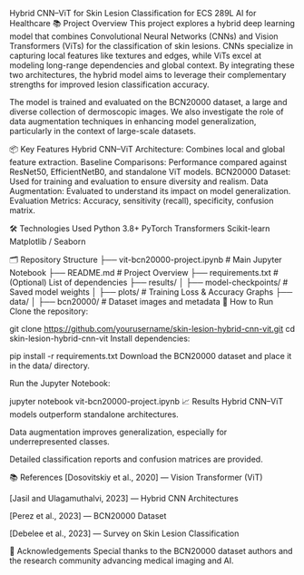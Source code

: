 Hybrid CNN–ViT for Skin Lesion Classification for ECS 289L AI for Healthcare
📚 Project Overview
This project explores a hybrid deep learning model that combines Convolutional Neural Networks (CNNs) and Vision Transformers (ViTs) for the classification of skin lesions. CNNs specialize in capturing local features like textures and edges, while ViTs excel at modeling long-range dependencies and global context. By integrating these two architectures, the hybrid model aims to leverage their complementary strengths for improved lesion classification accuracy.

The model is trained and evaluated on the BCN20000 dataset, a large and diverse collection of dermoscopic images. We also investigate the role of data augmentation techniques in enhancing model generalization, particularly in the context of large-scale datasets.

📦 Key Features
Hybrid CNN–ViT Architecture: Combines local and global feature extraction.
Baseline Comparisons: Performance compared against ResNet50, EfficientNetB0, and standalone ViT models.
BCN20000 Dataset: Used for training and evaluation to ensure diversity and realism.
Data Augmentation: Evaluated to understand its impact on model generalization.
Evaluation Metrics: Accuracy, sensitivity (recall), specificity, confusion matrix.

🛠️ Technologies Used
Python 3.8+
PyTorch
Transformers
Scikit-learn
Matplotlib / Seaborn

🗂️ Repository Structure
├── vit-bcn20000-project.ipynb   # Main Jupyter Notebook
├── README.md                    # Project Overview
├── requirements.txt             # (Optional) List of dependencies
├── results/
│   ├── model-checkpoints/        # Saved model weights
│   ├── plots/                    # Training Loss & Accuracy Graphs
├── data/
│   ├── bcn20000/                 # Dataset images and metadata
🚀 How to Run
Clone the repository:

git clone https://github.com/yourusername/skin-lesion-hybrid-cnn-vit.git
cd skin-lesion-hybrid-cnn-vit
Install dependencies:

pip install -r requirements.txt
Download the BCN20000 dataset and place it in the data/ directory.

Run the Jupyter Notebook:

jupyter notebook vit-bcn20000-project.ipynb
📈 Results
Hybrid CNN–ViT models outperform standalone architectures.

Data augmentation improves generalization, especially for underrepresented classes.

Detailed classification reports and confusion matrices are provided.

📚 References
[Dosovitskiy et al., 2020] — Vision Transformer (ViT)

[Jasil and Ulagamuthalvi, 2023] — Hybrid CNN Architectures

[Perez et al., 2023] — BCN20000 Dataset

[Debelee et al., 2023] — Survey on Skin Lesion Classification

🤝 Acknowledgements
Special thanks to the BCN20000 dataset authors and the research community advancing medical imaging and AI.
